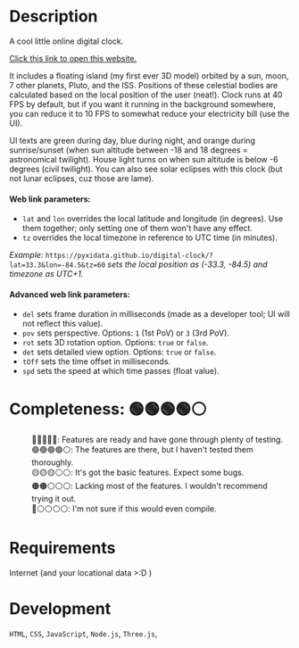 <h1>
  Description
</h1>

<p>
  A cool little online digital clock.
</p>

<p>
  <a href="https://pyxidata.github.io/digital-clock/" target="_blank" rel="noopener noreferrer">
    Click this link to open this website.
  </a>
</p>

<p>
  It includes a floating island (my first ever 3D model) orbited by a sun, moon, 7 other planets, Pluto, and the ISS.  
  Positions of these celestial bodies are calculated based on the local position of the user (neat!).  
  Clock runs at 40 FPS by default, but if you want it running in the background somewhere, you can reduce it to 10 FPS to somewhat reduce your electricity bill (use the UI).
</p>

<p>
  UI texts are green during day, blue during night, and orange during sunrise/sunset (when sun altitude between -18 and 18 degrees = astronomical twilight).  
  House light turns on when sun altitude is below -6 degrees (civil twilight).
  You can also see solar eclipses with this clock (but not lunar eclipses, cuz those are lame).
</p>

#### Web link parameters:
- `lat` and `lon` overrides the local latitude and longitude (in degrees). Use them together; only setting one of them won't have any effect.
- `tz` overrides the local timezone in reference to UTC time (in minutes).

*Example:* `https://pyxidata.github.io/digital-clock/?lat=33.3&lon=-84.5&tz=60` *sets the local position as (-33.3, -84.5) and timezone as UTC+1.*

#### Advanced web link parameters:
- `del` sets frame duration in milliseconds (made as a developer tool; UI will not reflect this value).
- `pov` sets perspective. Options: `1` (1st PoV) or `3` (3rd PoV).
- `rot` sets 3D rotation option. Options: `true` or `false`.
- `det` sets detailed view option. Options: `true` or `false`.
- `tOff` sets the time offset in milliseconds.
- `spd` sets the speed at which time passes (float value).

<h1>
  Completeness: 🟢🟢🟢🟢⚪
</h1>

<dl>
  <dd>🔵🔵🔵🔵🔵: Features are ready and have gone through plenty of testing.</dd>
  <dd>🟢🟢🟢🟢⚪: The features are there, but I haven't tested them thoroughly.</dd>
  <dd>🟡🟡🟡⚪⚪: It's got the basic features. Expect some bugs.</dd>
  <dd>🟠🟠⚪⚪⚪: Lacking most of the features. I wouldn't recommend trying it out.</dd>
  <dd>🔴⚪⚪⚪⚪: I'm not sure if this would even compile.</dd>
</dl>

<h1>
  Requirements
</h1>

Internet (and your locational data >:D )

<h1>
  Development
</h1>

<p>
  <code>HTML</code>, 
  <code>CSS</code>, 
  <code>JavaScript</code>,
  <code>Node.js</code>,
  <code>Three.js</code>,
</p>

